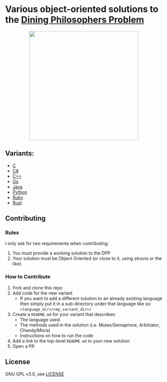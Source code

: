 # Various object-oriented solutions to the [Dining Philosophers Problem](https://en.wikipedia.org/wiki/Dining_philosophers_problem)
<p align="center">
<img src="https://upload.wikimedia.org/wikipedia/commons/7/7b/An_illustration_of_the_dining_philosophers_problem.png" width=350/>
</p>

## Variants:
- [C](C/)
- [C#](C#/)
- [C++](C++/)
- [Go](golang/)
- [Java](java/)
- [Python](python/)
- [Ruby](ruby/)
- [Rust](rust/)

## Contributing

### Rules

I only ask for two requirements when contributing:

1. You must provide a working solution to the DPP
2. Your solution must be Object Oriented (or close to it, using structs or the like)

### How to Contribute

1. Fork and clone this repo
2. Add code for the new variant
    - If you want to add a different solution to an already existing language then simply put it in a sub-directory under that language like so: `<language_dir>/<my_variant_dir>/`
3. Create a `README.md` for your variant that describes:
    - The language used.
    - The methods used in the solution (i.e. Mutex/Semaphore, Arbitrator, Chandy/Misra)
    - Instructions on how to run the code
4. Add a link to the top-level `README.md` to your new solution
5. Open a PR

## License

GNU GPL v3.0, see [LICENSE](https://github.com/mtking2/dining-philosophers/blob/master/LICENSE)
